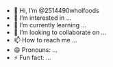 - 👋 Hi, I’m @2514490wholfoods
- 👀 I’m interested in ...
- 🌱 I’m currently learning ...
- 💞️ I’m looking to collaborate on ...
- 📫 How to reach me ...
- 😄 Pronouns: ...
- ⚡ Fun fact: ...

<!---
2514490wholfoods/2514490wholfoods is a ✨ special ✨ repository because its `README.md` (this file) appears on your GitHub profile.
You can click the Preview link to take a look at your changes.
--->
